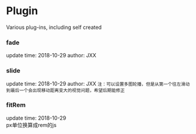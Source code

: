 # Plugin
Various plug-ins, including self created

### fade
update time: 2018-10-29
author: JXX

### slide
update time: 2018-10-29
author: JXX
`注：可以设置多图轮播，但是从第一个往左滑动到最后一个会出现移动距离变大的视觉问题，希望后期能修正`

### fitRem
update time: 2018-10-29  
px单位换算成rem的js
